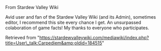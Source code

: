 From Stardew Valley Wiki

Avid user and fan of the Stardew Valley Wiki (and its Admin), sometimes editor, I recommend this site every chance I get. An unsurpassed colaboration of game facts! My thanks to everyone who participates.

Retrieved from "https://stardewvalleywiki.com/mediawiki/index.php?title=User\_talk:Carpediem&amp;oldid=184515"